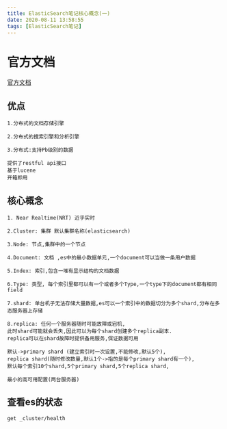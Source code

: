```yaml
---
title: ElasticSearch笔记核心概念(一)
date: 2020-08-11 13:58:55
tags: [ElasticSearch笔记]
---
```


# 官方文档

[官方文档](https://www.elastic.co/guide/en/elasticsearch/reference/current/paginate-search-results.html#scroll-search-results)

## 优点

```
1.分布式的文档存储引擎 

2.分布式的搜索引擎和分析引擎

3.分布式:支持Pb级别的数据

提供了restful api接口
基于lucene
开箱即用
```
<!--more-->
## 核心概念
```
1. Near Realtime(NRT) 近乎实时

2.Cluster: 集群 默认集群名称(elasticsearch)

3.Node: 节点,集群中的一个节点

4.Document: 文档 ,es中的最小数据单元,一个document可以当做一条用户数据

5.Index: 索引,包含一堆有显示结构的文档数据

6.Type: 类型, 每个索引里都可以有一个或者多个Type,一个type下的document都有相同field

7.shard: 单台机子无法存储大量数据,es可以一个索引中的数据切分为多个shard,分布在多态服务器上存储

8.replica: 任何一个服务器随时可能故障或宕机,  
此时shard可能就会丢失,因此可以为每个shard创建多个replica副本.  
replica可以在shard故障时提供备用服务,保证数据可用

默认->primary shard (建立索引时一次设置,不能修改,默认5个),
replica shard(随时修改数量,默认1个->指的是每个primary shard有一个),
默认每个索引10个shard,5个primary shard,5个replica shard,

最小的高可用配置(两台服务器)
```

## 查看es的状态
```
get _cluster/health

```